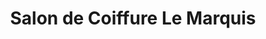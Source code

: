 ---
title: "Salon de Coiffure Le Marquis"
url: /trois-rivieres/salon-de-coiffure-le-marquis/
shop: Friseur
---